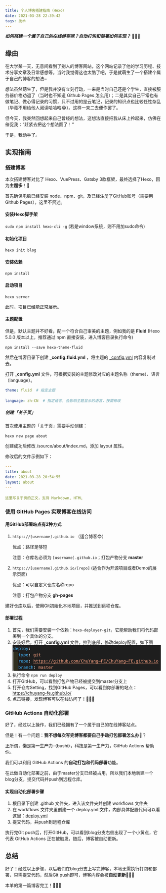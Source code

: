 ```yaml
---
title: 个人博客搭建指南（Hexo）
date: 2021-03-28 22:39:42
tags: 技术
---
```


***如何搭建一个属于自己的在线博客呢？自动打包和部署如何实现？*** 🤩🤩🤩

<!-- more -->
## 缘由

在大学某一天，无意间看到了别人的博客网站，这个网站记录了他的学习历程、技术分享文章及日常感想等。当时我觉得这也太酷了吧，于是就萌生了一个搭建个属于自己的博客的想法~

想法虽然萌生了，但是我并没有立刻行动，一来是当时自己还是个学生，直接被服务器价格劝退了（当时也不知道 Github Pages 怎么用）；二是其实自己平常也有做笔记、做心得记录的习惯，只不过用的是云笔记，记录的知识点也比较任性杂乱（毕竟不用给他人阅读哈哈哈😂）。这样一来二去便作罢了。

但今天，我突然回想起来自己曾经的想法，这想法直接把我从床上拎起来，仿佛在催促我：“赶紧去把这个想法圆了！”

于是，我动手了。

## 实现指南

### 搭建博客

本次搭建博客对比了 Hexo、VuePress、Gatsby 3款框架，最终选择了Hexo，因为**主题多**！🤩

首先确保电脑已经安装 node、npm、git，及已经注册了GitHub账号（需要用Github Pages），这里不赘述。

#### 安装Hexo脚手架

`sudo npm install hexo-cli -g` (若是window系统，则不用加sudo命令)

#### 初始化项目

`hexo init blog`

#### 安装依赖

`npm install`

#### 启动项目

`hexo server`

此时，项目已经能正常展示。

#### 主题配置

但是，默认主题并不好看，配一个符合自己审美的主题，例如我的是 **Fluid** (Hexo 5.0.0 版本以上，推荐通过 npm 直接安装，进入博客目录执行命令)

`npm install --save hexo-theme-fluid`

然后在博客目录下创建 **_config.fluid.yml** ，将主题的 [_config.yml](https://github.com/ChuYang-FE/ChuYang-FE.github.io/blob/my-blog/_config.fluid.yml) 内容复制过去。

打开 **_config.yml** 文件，可根据安装的主题修改对应的主题名称（theme）、语言（language）。

```yaml
theme: fluid  # 指定主题

language: zh-CN  # 指定语言，会影响主题显示的语言，按需修改
```

##### 创建「关于页」

首次使用主题的「关于页」需要手动创建：

`hexo new page about`

创建成功后修改 /source/about/index.md，添加 layout 属性。

修改后的文件示例如下：

```yaml
---
title: about
date: 2021-03-28 20:54:55
layout: about
---

这里写关于页的正文，支持 Markdown, HTML
```

### 使用 **GitHub Pages** 实现博客在线访问

#### 用GitHub部署站点有2种方式

1. `https://[username].github.io` （适合博客😎）

   优点：路径足够短

   注意：仓库名必须为 `[username].github.io`；打包产物分支 **master**

2. `https://[username].github.io/[repo]` (适合作为开源项目或者Demo的展示页面)

   优点：可以自定义仓库名称repo

   注意：打包产物分支 **gh-pages**

建好仓库以后，使用Git初始化本地项目，并推送到远程仓库。

#### 部署过程

1. 首先，我们需要安装一个依赖：`hexo-deployer-git`，它能帮助我们将代码部署到一个具体的分支。
2. 安装好后，打开 **_config.yml** 文件，拉到底部，修改deploy配置，如下图
   ![deploy配置](../img/自动部署配置.png)
3. 执行命令 `npm run deploy`
4. 打开GitHub，可以看到打包产物已经被提交到master分支上
5. 打开仓库Setting，找到GitHub Pages，可以看到你部署的站点：https://chuyang-fe.github.io/
6. 点击链接，发现博客可以在线访问了！🥳🥳🥳

### **GitHub Actions** 自动化部署

好了，经过以上操作，我们已经拥有了一个属于自己的在线博客站点。

但是！有一个问题：**我不想每次写完博客都要自己手动打包部署怎么办**🥺？

正所谓，~~懒是第一生产力（bushi）~~，科技是第一生产力，GitHub Actions 帮助你。

我们可以利用 GitHub Actions 的**自动打包和代码部署**功能。

在此做自动化部署之前，由于master分支已经被占用，所以我们本地新建一个blog分支，提交代码并push到远程仓库。

#### 实现自动化部署步骤

1. 根目录下创建 .github 文件夹，进入该文件夹并创建 workflows 文件夹
2. 在 workflows 文件夹里创建一个 deploy.yml 文件，内部具体配置代码可以看这里：[deploy.yml](../../.github/workflows/deploy.yml)
3. 提交代码，并push到远程仓库

执行完Git push后，打开GitHub，可以看到blog分支右侧出现了一个小黄点，它代表 GitHub Actions 正在被触发，随后，博客被自动更新。

## 总结

好了！经过以上步骤，以后我们在blog分支上写完博客，本地无需执行打包和部署，只需提交代码，然后Git push即可，博客内容会被**自动更新👏👏👏**

本羊的第一篇博客完工！**🤣🤣🤣**
